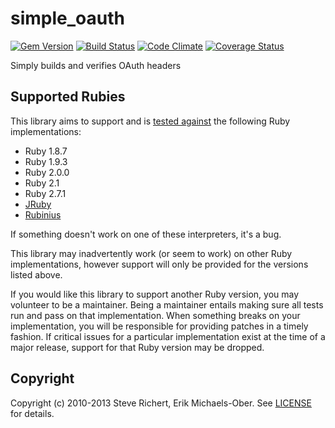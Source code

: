# simple_oauth

[![Gem Version](http://img.shields.io/gem/v/simple_oauth.svg)][gem]
[![Build Status](http://img.shields.io/travis/deemytch/simple_oauth.svg)][travis]
[![Code Climate](http://img.shields.io/codeclimate/github/deemytch/simple_oauth.svg)][codeclimate]
[![Coverage Status](http://img.shields.io/coveralls/deemytch/simple_oauth.svg)][coveralls]

[gem]: https://rubygems.org/gems/simple_oauth
[travis]: http://travis-ci.org/deemytch/simple_oauth
[gemnasium]: https://gemnasium.com/deemytch/simple_oauth
[codeclimate]: https://codeclimate.com/github/deemytch/simple_oauth
[coveralls]: https://coveralls.io/r/deemytch/simple_oauth

Simply builds and verifies OAuth headers

## Supported Rubies
This library aims to support and is [tested
against](http://travis-ci.org/deemytch/simple_oauth) the following Ruby
implementations:

* Ruby 1.8.7
* Ruby 1.9.3
* Ruby 2.0.0
* Ruby 2.1
* Ruby 2.7.1
* [JRuby](http://jruby.org/)
* [Rubinius](http://rubini.us/)

If something doesn't work on one of these interpreters, it's a bug.

This library may inadvertently work (or seem to work) on other Ruby
implementations, however support will only be provided for the versions listed
above.

If you would like this library to support another Ruby version, you may
volunteer to be a maintainer. Being a maintainer entails making sure all tests
run and pass on that implementation. When something breaks on your
implementation, you will be responsible for providing patches in a timely
fashion. If critical issues for a particular implementation exist at the time
of a major release, support for that Ruby version may be dropped.

## Copyright
Copyright (c) 2010-2013 Steve Richert, Erik Michaels-Ober. See
[LICENSE](LICENSE.md) for details.
